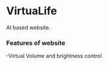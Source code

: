 ﻿# VirtuaLife
 
 AI based website.
 
 ### Features of website
 
 -Virtual Volume and brightness control
